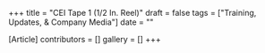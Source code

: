 +++
title = "CEI Tape 1 (1/2 In. Reel)"
draft = false
tags = ["Training, Updates, & Company Media"]
date = ""

[Article]
contributors = []
gallery = []
+++